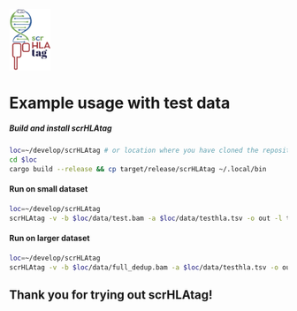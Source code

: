 <img width="75" alt="image" src="scrHLAtag.png">


# Example usage with test data


##### Build and install scrHLAtag
```sh
loc=~/develop/scrHLAtag # or location where you have cloned the repository
cd $loc
cargo build --release && cp target/release/scrHLAtag ~/.local/bin
```

#### Run on small dataset
```sh
loc=~/develop/scrHLAtag
scrHLAtag -v -b $loc/data/test.bam -a $loc/data/testhla.tsv -o out -l transcriptome -s
```

#### Run on larger dataset
```sh
loc=~/develop/scrHLAtag
scrHLAtag -v -b $loc/data/full_dedup.bam -a $loc/data/testhla.tsv -o out
```


## Thank you for trying out scrHLAtag!

